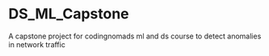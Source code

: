 # DS_ML_Capstone
A capstone project for codingnomads ml and ds course to detect anomalies in network traffic
